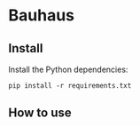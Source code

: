 # Bauhaus

## Install

Install the Python dependencies:

```
pip install -r requirements.txt
```

## How to use

